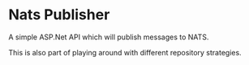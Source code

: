 # Nats Publisher
A simple ASP.Net API which will publish messages to NATS.

This is also part of playing around with different repository strategies.
